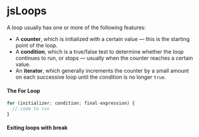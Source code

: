 # jsLoops

A loop usually has one or more of the following features:

-   A **counter**, which is initialized with a certain value — this is the starting point of the loop.
-   A **condition**, which is a true/false test to determine whether the loop continues to run, or stops — usually when the counter reaches a certain value. 
-   An **iterator**, which generally increments the counter by a small amount on each successive loop until the condition is no longer `true`. 


#### The For Loop
```JavaScript
for (initializer; condition; final-expression) {
  // code to run
}
```

#### Exiting loops with break